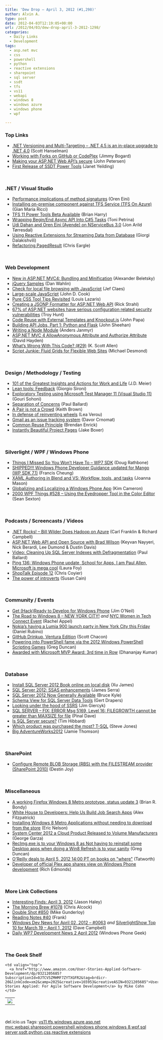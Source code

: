 ```yaml
---
title: 'Dew Drop – April 3, 2012 (#1,298)'
author: Alvin A.
type: post
date: 2012-04-03T12:19:05+00:00
url: /2012/04/03/dew-drop-april-3-2012-1298/
categories:
  - Daily Links
  - Development
tags:
  - asp.net mvc
  - css
  - powershell
  - python
  - reactive extensions
  - sharepoint
  - sql server
  - ssdt
  - tfs
  - vs11
  - webapi
  - windows 8
  - windows azure
  - windows phone
  - wpf

---
```

### <a name="top"></a>Top Links

  * [.NET Versioning and Multi-Targeting &#8211; .NET 4.5 is an in-place upgrade to .NET 4.0][1] (Scott Hanselman)
  * [Working with Forks on GitHub or CodePlex][2] (Jimmy Bogard)
  * [Making your ASP.NET Web API’s secure][3] (John Petersen)
  * [First Release of SSDT Power Tools][4] (Janet Yeilding)

&#160;

### <a name="dotnet"></a>.NET / Visual Studio

  * [Performance implications of method signatures][5] (Oren Eini)
  * [Installing on-premise component against TFS Service (TFS On Azure)][6] (Gian Maria Ricci)
  * [TFS 11 Power Tools Beta Available][7] (Brian Harry)
  * [Wrapping Begin/End Async API Into C#5 Tasks][8] (Toni Petrina)
  * [Udi Dahan and Oren Eini (Ayende) on NServiceBus 3.0][9] (Jon Arild Tørresdal)
  * [Using Reactive Extensions for Streaming Data from Database][10] (Giorgi Dalakishvili)
  * [Refactoring PagedResult][11] (Chris Eargle)

&#160;

### <a name="web"></a>Web Development

  * [New in ASP.NET MVC4: Bundling and Minification][12] (Alexander Beletsky)
  * [jQuery Samples][13] (Dan Wahlin)
  * [Check for local file browsing with JavaScript][14] (Jef Claes)
  * [Large-scale JavaScript][15] (John D. Cook)
  * [Pure CSS Tool Tips Revisited][16] (Louis Lazaris)
  * [Creating a JSONP Formatter for ASP.NET Web API][17] (Rick Strahl)
  * [67% of ASP.NET websites have serious configuration related security vulnerabilities][18] (Troy Hunt)
  * [Code Reuse with External Templates and Knockout.js][19] (John Papa)
  * [Building API Jobs, Part 1: Python and Flask][20] (John Sheehan)
  * [Writing a Node Module][21] (Anders Janmyr)
  * <a href="http://www.davidhayden.me/blog/asp.net-mvc-4-allowanonymous-attribute-and-authorize-attribute" target="_blank">ASP.NET MVC 4 AllowAnonymous Attribute and Authorize Attribute</a> (David Hayden)
  * [What&#8217;s Wrong With This Code? (#29)][22] (K. Scott Allen)
  * [Script Junkie: Fluid Grids for Flexible Web Sites][23] (Michael Desmond)

&#160;

### <a name="design"></a>Design / Methodology / Testing

  * [101 of the Greatest Insights and Actions for Work and Life][24] (J.D. Meier)
  * [Lean tools: Feedback][25] (Giorgio Sironi)
  * [Exploratory Testing using Microsoft Test Manager 11 (Visual Studio 11)][26] (Gouri Sohoni)
  * [Separation of Concerns][27] (Paul Ballard)
  * [A Pair is not a Crowd][28] (Keith Brown)
  * [In defense of reinventing wheels][29] (Lea Verou)
  * [Gmail as an issue tracking system][30] (Davor Crnomat)
  * [Common Reuse Principle][31] (Brendan Enrick)
  * [Instantly Beautiful Project Pages][32] (Jake Boxer)

&#160;

### <a name="silverlight"></a>Silverlight / WPF / Windows Phone

  * [Things I Missed So You Won’t Have To – WP7 SDK][33] (Doug Rathbone)
  * [SHIPPED!!! Windows Phone Developer Guidance updated for Mango (WP SDK 7.1)][34] (Francis Cheung)
  * [XAML Authoring in Blend and VS: Workflow, tools, and tasks][35] (Joanna Mason)
  * [Globalizing and Localizing a Windows Phone App][36] (Kim Cameron)
  * <a href="http://wpf.2000things.com/2012/04/03/528-using-the-eyedropper-tool-in-the-color-editor/" target="_blank">2000 WPF Things #528 – Using the Eyedropper Tool in the Color Editor</a> (Sean Sexton)

&#160;

### <a name="podcasts"></a>Podcasts / Screencasts / Videos

  * <a href="http://www.dotnetrocks.com/default.aspx?ShowNum=755" target="_blank">.NET Rocks! &#8211; Bill Wilder Does Hadoop on Azure</a> (Carl Franklin & Richard Campbell)
  * [ASP.NET Web API and Open Source with Brad Wilson][37] (Keyvan Nayyeri, Nick Berardi, Lee Dumond & Dustin Davis)
  * [Video: Cleaning Up SQL Server Indexes with Defragmentation][38] (Paul Ballard)
  * [Ping 136: Windows Phone update, School for Apps, I am Paul Allen, Microsoft is mega cool][39] (Laura Foy)
  * [ShopTalk Episode 12][40] (Chris Coyier)
  * <a href="http://www.ted.com/talks/lang/en/susan_cain_the_power_of_introverts.html" target="_blank">The power of introverts</a> (Susan Cain)

&#160;

### <a name="events"></a>Community / Events

  * [Get (Hack)Ready to Develop for Windows Phone][41] (Jim O&#8217;Neil)
  * [The Road to Windows 8 &#8211; NEW YORK CITY!][42] _and_ [NYC Women in Tech Connect Event][43] (Rachel Appel)
  * [Nokia&#8217;s having a Lumia 900 launch party in New York City this Friday][44] (Daniel Rubino)
  * [GitHub Drinkup, Ventura Edition][45] (Scott Chacon)
  * [Powering into PowerShell fame via the 2012 Windows PowerShell Scripting Games][46] (Greg Duncan)
  * [Awarded with Microsoft MVP Award: 3rd time in Row][47] (Dhananjay Kumar)

&#160;

### <a name="sql"></a>Database

  * [Install SQL Server 2012 Book online on local disk][48] (Xu James)
  * [SQL Server 2012: SSAS enhancements][49] (James Serra)
  * [SQL Server 2012 Now Generally Available][50] (Bruce Kyle)
  * [Schema View for SQL Server Data Tools][51] (Gert Drapers)
  * [Looking under the hood of SSRS][52] (Jim Giercyk)
  * [SQL SERVER – FIX: ERROR Msg 5169, Level 16: FILEGROWTH cannot be greater than MAXSIZE for file][53] (Pinal Dave)
  * [Is SQL Server secure?][54] (Tim Hibbard)
  * [Which product was purchased the most? T-SQL][55] (Steve Jones)
  * [Big AdventureWorks2012][56] (Jamie Thomson)

&#160;

### <a name="sp"></a>SharePoint

  * [Configure Remote BLOB Storage (RBS) with the FILESTREAM provider (SharePoint 2010)][57] (Destin Joy)

&#160;

### <a name="misc"></a>Miscellaneous

  * [A working Firefox Windows 8 Metro prototype, status update 3][58] (Brian R. Bondy)
  * [White House to Developers: Help Us Build Job Search Apps][59] (Alex Fitzpatrick)
  * [Installing Windows 8 Metro Applications without needing to download from the store][60] (Eric Nelson)
  * [System Center 2012 a Cloud Product Released to Volume Manufacturers][61] (George Garza)
  * [RecImg.exe is to your Windows 8 as Not having to reinstall some Desktop apps when doing a Win8 Refresh is to your sanity][62] (Greg Duncan)
  * [O&#8217;Reilly deals to April 5, 2012 14:00 PT on books on "where"][63] (Tatworth)
  * [Developer of official Plex app shares view on Windows Phone development][64] (Rich Edmonds)

&#160;

### <a name="links"></a>More Link Collections

  * [Interesting Finds: April 3, 2012][65] (Jason Haley)
  * [The Morning Brew #1078][66] (Chris Alcock)
  * [Double Shot #850][67] (Mike Gunderloy)
  * [Reading Notes #40][68] (Frank)
  * [Windows Dev News for April 02, 2012 &#8211; #0063][69] _and_ [SilverlightShow Top 10 for March 19 &#8211; April 1, 2012][70] (Dave Campbell)
  * [Daily WP7 Development News 2 April 2012][71] (Windows Phone Geek)

&#160;

### <a name="shelf"></a>The Geek Shelf

<table border="0" cellspacing="0" cellpadding="0">
  <tr>
    <td>
      <img data-recalc-dims="1" decoding="async" src="https://i0.wp.com/ecx.images-amazon.com/images/I/51-CDAb9iUL._SL160_.jpg?w=660" />
    </td>
    
    <td valign="top">
      <a href="http://www.amazon.com/User-Stories-Applied-Software-Development/dp/0321205685?SubscriptionId=0JTCV5ZMHMF7ZYTXGFR2&tag=brdicr-20&linkCode=xm2&camp=2025&creative=165953&creativeASIN=0321205685">User Stories Applied: For Agile Software Development</a> by Mike Cohn
    </td>
  </tr>
</table>

&#160;

<div style="padding-bottom: 0px; margin: 0px; padding-left: 0px; padding-right: 0px; display: inline; float: none; padding-top: 0px" id="scid:0767317B-992E-4b12-91E0-4F059A8CECA8:290954d5-0395-4ca5-88fd-484bf4ee478e" class="wlWriterEditableSmartContent">
  del.icio.us Tags: <a href="http://del.icio.us/popular/vs11" rel="tag">vs11</a>,<a href="http://del.icio.us/popular/tfs" rel="tag">tfs</a>,<a href="http://del.icio.us/popular/windows+azure" rel="tag">windows azure</a>,<a href="http://del.icio.us/popular/asp.net+mvc" rel="tag">asp.net mvc</a>,<a href="http://del.icio.us/popular/webapi" rel="tag">webapi</a>,<a href="http://del.icio.us/popular/sharepoint" rel="tag">sharepoint</a>,<a href="http://del.icio.us/popular/powershell" rel="tag">powershell</a>,<a href="http://del.icio.us/popular/windows+phone" rel="tag">windows phone</a>,<a href="http://del.icio.us/popular/windows+8" rel="tag">windows 8</a>,<a href="http://del.icio.us/popular/wpf" rel="tag">wpf</a>,<a href="http://del.icio.us/popular/sql+server" rel="tag">sql server</a>,<a href="http://del.icio.us/popular/ssdt" rel="tag">ssdt</a>,<a href="http://del.icio.us/popular/python" rel="tag">python</a>,<a href="http://del.icio.us/popular/css" rel="tag">css</a>,<a href="http://del.icio.us/popular/reactive+extensions" rel="tag">reactive extensions</a>
</div>

 [1]: http://feedproxy.google.com/~r/ScottHanselman/~3/ppoQCnC2Cok/NETVersioningAndMultiTargetingNET45IsAnInplaceUpgradeToNET40.aspx
 [2]: http://feedproxy.google.com/~r/LosTechies/~3/210HlXLa4EI/
 [3]: http://feedproxy.google.com/~r/CodeBetter/~3/5_-DQL7e4Uw/
 [4]: http://feedproxy.google.com/~r/ssdtblog/~3/wff_aXVYjMA/first-release-of-ssdt-power-tools.aspx
 [5]: http://feedproxy.google.com/~r/AyendeRahien/~3/8w0399DTTDU/performance-implications-of-method-signatures
 [6]: http://feedproxy.google.com/~r/AlkampferEng/~3/ZNbvC8E_Bm4/
 [7]: http://blogs.msdn.com/b/bharry/archive/2012/04/02/tfs-11-power-tools-beta-available.aspx
 [8]: http://feeds.dzone.com/~r/zones/dotnet/~3/wEBLZfXWBXQ/wrapping-beginend-asynchronous
 [9]: http://www.infoq.com/news/2012/04/nservicebus3-0
 [10]: http://feedproxy.google.com/~r/AboutMyCode/~3/VB7O5UF79UE/
 [11]: http://www.kodefuguru.com/post/2012/04/02/Refactoring-PagedResult.aspx
 [12]: http://feedproxy.google.com/~r/abeletskyblog/~3/097aUQmeRMU/new-in-aspnet-mvc4-bundling-and.html
 [13]: http://weblogs.asp.net/dwahlin/archive/2012/04/02/jquery-samples.aspx
 [14]: http://feedproxy.google.com/~r/DiaryOfAnetDeveloperByJefClaes/~3/b-OlfsLI_Yw/check-for-local-file-browsing-with.html
 [15]: http://feedproxy.google.com/~r/TheEndeavour/~3/LUlvkLwsOvE/
 [16]: http://www.impressivewebs.com/pure-css-tool-tips/
 [17]: http://feedproxy.google.com/~r/RickStrahl/~3/EBaQanKe044/Creating-a-JSONP-Formatter-for-ASPNET-Web-API
 [18]: http://feedproxy.google.com/~r/TroyHunt/~3/gf2qRWZimOY/67-of-aspnet-websites-have-serious.html
 [19]: http://visualstudiomagazine.com/articles/2012/04/01/code-reuse-with-external-templates-and-knockoutjs.aspx
 [20]: http://feedproxy.google.com/~r/JustSayinMoreWords/~3/NGR5bUsM2NM/20399574701
 [21]: http://feedproxy.google.com/~r/jayway/posts/~3/i4AFObgRIPk/
 [22]: http://odetocode.com/Blogs/scott/archive/2012/04/01/whats-wrong-with-this-code-29.aspx
 [23]: http://blogs.msdn.com/b/msdnmagazine/archive/2012/04/02/10290103.aspx
 [24]: http://feedproxy.google.com/~r/SourcesOfInsight/~3/VqR4KeFdj-c/
 [25]: http://feeds.dzone.com/~r/zones/agile/~3/y3yo-W-dI1I/lean-tools-feedback
 [26]: http://feedproxy.google.com/~r/netCurryRecentArticles/~3/Zpk6_R2MTTo/ShowArticle.aspx
 [27]: http://blog.pluralsight.com/2012/04/02/separation-of-concerns/
 [28]: http://blog.pluralsight.com/2012/04/02/a-pair-is-not-a-crowd/
 [29]: http://feedproxy.google.com/~r/leaverou/~3/2p7QHIoa3Tc/
 [30]: http://feedproxy.google.com/~r/jayway/posts/~3/ZWMyAmGNr_c/
 [31]: http://feedproxy.google.com/~r/BrendanEnrick/~3/pYK6Cibwbtc/post.aspx
 [32]: https://github.com/blog/1081-instantly-beautiful-project-pages
 [33]: http://feedproxy.google.com/~r/DiaryOfANinja/~3/2aNTEc8j9ug/things-i-missed-so-you-wonrsquot-have-to-ndash-wp7-sdk
 [34]: http://blogs.msdn.com/b/francischeung/archive/2012/04/03/shipped-windows-phone-developer-guidance-updated-for-mango-wp-sdk-7-1.aspx
 [35]: http://blendinsider.com/technical/xaml-authoring-in-blend-and-vs-workflow-tools-and-tasks-2012-04-02/
 [36]: http://windowsteamblog.com/windows_phone/b/wpdev/archive/2012/04/02/globalizing-and-localizing-a-windows-phone-app.aspx
 [37]: http://mashthis.io/asp-net-web-api-and-open-source-with-brad-wilson
 [38]: http://blog.pluralsight.com/2012/04/02/video-cleaning-up-sql-server-indexes-with-defragmentation/
 [39]: http://channel9.msdn.com/Shows/PingShow/Ping-136-Windows-Phone-update-School-for-Apps-I-am-Paul-Allen-Micrsoft-is-mega-cool
 [40]: http://shoptalkshow.com/episodes/012-with-trent-walton-and-reagan-ray/
 [41]: http://blogs.msdn.com/b/jimoneil/archive/2012/04/02/get-hack-ready-to-develop-for-windows-phone.aspx
 [42]: http://feedproxy.google.com/~r/RachelAppel/~3/y3yGmIhvL7w/the-road-to-windows-8---new-york-city
 [43]: http://feedproxy.google.com/~r/RachelAppel/~3/XOQMjrSYq9s/nyc-women-in-tech-connect-event
 [44]: http://feedproxy.google.com/~r/wmexperts/~3/miN82W3MpCA/story01.htm
 [45]: https://github.com/blog/1094-github-drinkup-ventura-edition
 [46]: http://channel9.msdn.com/coding4fun/blog/Powering-into-PowerShell-fame-via-the-2012-Windows-PowerShell-Scripting-Games
 [47]: http://debugmode.net/2012/04/02/awarded-with-microsoft-mvp-award-3rd-time-in-row/
 [48]: http://www.sqlservercentral.com/blogs/james-sql-footprint/2012/04/01/install-sql-server-2012-book-online-on-local-disk/
 [49]: http://feedproxy.google.com/~r/sqlserverpedia/~3/g6HX2FU8zt4/
 [50]: http://blogs.msdn.com/b/usisvde/archive/2012/04/02/sql-server-2012-now-generally-available.aspx
 [51]: http://blogs.msdn.com/b/gertd/archive/2012/04/02/schema-view-for-sql-server-data-tools.aspx
 [52]: http://feedproxy.google.com/~r/geekswithblogs/~3/bG50bgIHWI0/looking-under-the-hood-of-ssrs.aspx
 [53]: http://blog.sqlauthority.com/2012/04/03/sql-server-fix-error-msg-5169-level-16-filegrowth-cannot-be-greater-than-maxsize-for-file/
 [54]: http://feedproxy.google.com/~r/TimHibbard/~3/P-n8eBd11_s/
 [55]: http://www.sqlservercentral.com/blogs/steve_jones/2012/04/02/which-product-was-purchased-the-most-t-sql/
 [56]: http://feedproxy.google.com/~r/jamiet/~3/7YVz8iEa7bI/big-adventureworks2012.aspx
 [57]: http://blogs.msdn.com/b/mvpawardprogram/archive/2012/04/02/configure-remote-blob-storage-rbs-with-the-filestream-provider-sharepoint-2010.aspx
 [58]: http://www.brianbondy.com/blog/id/135
 [59]: http://feedproxy.google.com/~r/Mashable/~3/lLdwya2a5DQ/
 [60]: http://feedproxy.google.com/~r/IUpdateable/~3/MIKUog2I1SA/
 [61]: http://www.everything-microsoft.com/2012/04/02/system-center-2012-cloud-product-released-volume-manufacturers/
 [62]: http://coolthingoftheday.blogspot.com/2012/04/recimgexe-is-to-your-windows-8-as-not.html
 [63]: http://feedproxy.google.com/~r/geekswithblogs/~3/Uh0G2cOJMTM/oreilly-deals-to-april-5-2012-1400-pt-on-books.aspx
 [64]: http://feedproxy.google.com/~r/wmexperts/~3/YNbpcHQzA2c/story01.htm
 [65]: http://jasonhaley.com/blog/post.aspx?id=d5c83177-98b0-4d8e-871e-0d3bffc9cb25
 [66]: http://feedproxy.google.com/~r/ReflectivePerspective/~3/CCYvy_wn-o0/
 [67]: http://afreshcup.com/home/2012/4/3/double-shot-850.html
 [68]: http://www.frankysnotes.com/2012/04/reading-notes-40.html
 [69]: http://www.windowsdevnews.com/Blogs.aspx?ID=94
 [70]: http://www.windowsdevnews.com/Blogs.aspx?ID=93
 [71]: http://feedproxy.google.com/~r/Windowsphonegeek/~3/j2XRq3vOTzA/daily-wp7-development-news-2-april-2012